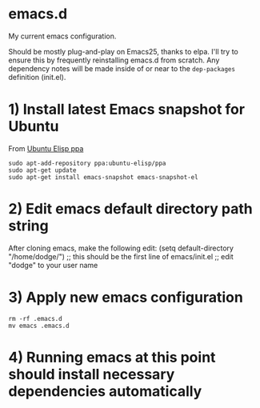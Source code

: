# emacs.d
My current emacs configuration.

Should be mostly plug-and-play on Emacs25, thanks to elpa. I'll try to ensure this by frequently 
reinstalling emacs.d from scratch. Any dependency notes will be made inside of or near to the 
`dep-packages` definition (init.el). 

# 1) Install latest Emacs snapshot for Ubuntu

From [Ubuntu Elisp ppa](https://launchpad.net/~ubuntu-elisp/+archive/ubuntu/ppa)

    sudo apt-add-repository ppa:ubuntu-elisp/ppa
    sudo apt-get update
    sudo apt-get install emacs-snapshot emacs-snapshot-el

# 2) Edit emacs default directory path string
After cloning emacs, make the following edit:
    (setq default-directory "/home/dodge/")
    ;; this should be the first line of emacs/init.el
    ;; edit "dodge" to your user name
    
# 3) Apply new emacs configuration
    rm -rf .emacs.d
    mv emacs .emacs.d
    
# 4) Running emacs at this point should install necessary dependencies automatically
